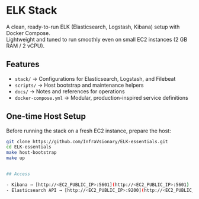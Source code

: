 # ELK Stack

A clean, ready-to-run ELK (Elasticsearch, Logstash, Kibana) setup with Docker Compose.  
Lightweight and tuned to run smoothly even on small EC2 instances (2 GB RAM / 2 vCPU).

## Features
- `stack/` → Configurations for Elasticsearch, Logstash, and Filebeat  
- `scripts/` → Host bootstrap and maintenance helpers  
- `docs/` → Notes and references for operations  
- `docker-compose.yml` → Modular, production-inspired service definitions  

## One-time Host Setup

Before running the stack on a fresh EC2 instance, prepare the host:

```bash
git clone https://github.com/InfraVsionary/ELK-essentials.git
cd ELK-essentials
make host-bootstrap
make up


## Access

- Kibana → [http://<EC2_PUBLIC_IP>:5601](http://<EC2_PUBLIC_IP>:5601)  
- Elasticsearch API → [http://<EC2_PUBLIC_IP>:9200](http://<EC2_PUBLIC_IP>:9200) *(for development use only)*

